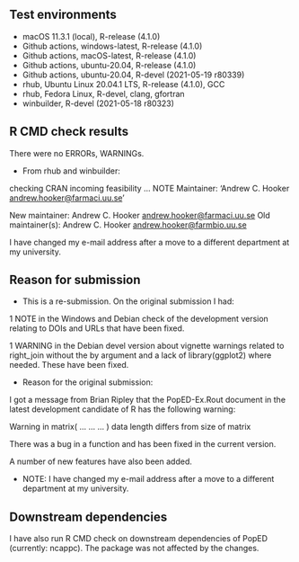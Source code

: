 ## Test environments
* macOS 11.3.1 (local), R-release (4.1.0)
* Github actions, windows-latest, R-release (4.1.0)
* Github actions, macOS-latest, R-release (4.1.0)
* Github actions, ubuntu-20.04, R-release (4.1.0)
* Github actions, ubuntu-20.04, R-devel (2021-05-19 r80339) 
* rhub, Ubuntu Linux 20.04.1 LTS, R-release (4.1.0), GCC
* rhub, Fedora Linux, R-devel, clang, gfortran
* winbuilder, R-devel (2021-05-18 r80323)

## R CMD check results
There were no ERRORs, WARNINGs.

* From rhub and winbuilder:

checking CRAN incoming feasibility ... NOTE
Maintainer: ‘Andrew C. Hooker <andrew.hooker@farmaci.uu.se>’

New maintainer:
  Andrew C. Hooker <andrew.hooker@farmaci.uu.se>
Old maintainer(s):
  Andrew C. Hooker <andrew.hooker@farmbio.uu.se>

I have changed my e-mail address after a move to a different department 
at my university.

## Reason for submission

* This is a re-submission. 
On the original submission I had:

1 NOTE in the Windows and Debian check of the development version relating to 
DOIs and URLs that have been fixed.

1 WARNING in the Debian devel version about vignette warnings related to 
right_join without the by argument and a lack of library(ggplot2) where needed.
These have been fixed.

* Reason for the original submission:

I got a message from Brian Ripley that the PopED-Ex.Rout document in the 
latest development candidate of R
has the following warning:

  Warning in matrix( ... ... ... )
   data length differs from size of matrix
 
There was a bug in a function and has been fixed in the current version. 

A number of new features have also been added.

* NOTE: I have changed my e-mail address after a move to a different department 
at my university.
   
## Downstream dependencies
I have also run R CMD check on downstream dependencies of 
PopED (currently: ncappc). The package was not affected by the changes.
